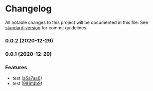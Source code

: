 # Changelog

All notable changes to this project will be documented in this file. See [standard-version](https://github.com/conventional-changelog/standard-version) for commit guidelines.

### [0.0.2](https://github.com/pedrotvr/Akita/compare/v0.0.1...v0.0.2) (2020-12-29)

### 0.0.1 (2020-12-29)


### Features

* test ([a5a7aa6](https://github.com/pedrotvr/Akita/commit/a5a7aa69314946ee22535df1d0e0aa7b538a57d0))
* test ([986f4b9](https://github.com/pedrotvr/Akita/commit/986f4b9b4702f14b452a97830ec4b6df8923b67c))
